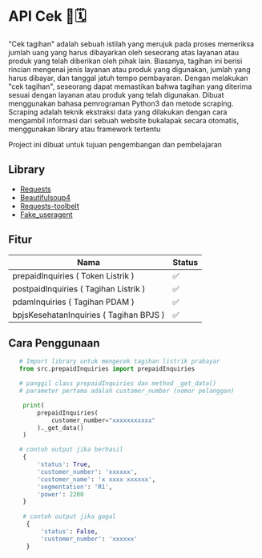 
# API Cek 📑🗓

"Cek tagihan" adalah sebuah istilah yang merujuk pada proses memeriksa jumlah uang yang harus dibayarkan oleh seseorang atas layanan atau produk yang telah diberikan oleh pihak lain. Biasanya, tagihan ini berisi rincian mengenai jenis layanan atau produk yang digunakan, jumlah yang harus dibayar, dan tanggal jatuh tempo pembayaran. Dengan melakukan "cek tagihan", seseorang dapat memastikan bahwa tagihan yang diterima sesuai dengan layanan atau produk yang telah digunakan. Dibuat menggunakan bahasa pemrograman Python3 dan metode scraping. Scraping adalah teknik ekstraksi data yang dilakukan dengan cara mengambil informasi dari sebuah website bukalapak secara otomatis, menggunakan library atau framework tertentu

Project ini dibuat untuk tujuan pengembangan dan pembelajaran



## Library

 - [Requests](https://pypi.org/project/requests/)
 - [Beautifulsoup4](https://pypi.org/project/beautifulsoup4/)
 - [Requests-toolbelt](https://pypi.org/project/requests-toolbelt/)
 - [Fake_useragent](https://pypi.org/project/fake-useragent/)

## Fitur

| Nama             | Status                                                                |
| ----------------- | ------------------------------------------------------------------ |
| prepaidInquiries ( Token Listrik ) | ✅ |
| postpaidInquiries ( Tagihan Listrik ) | ✅ |
| pdamInquiries ( Tagihan PDAM ) | ✅ |
| bpjsKesehatanInquiries ( Tagihan BPJS ) | ✅ |


## Cara Penggunaan

```python
   # Import library untuk mengecek tagihan listrik prabayar
   from src.prepaidInquiries import prepaidInquiries

   # panggil class prepaidInquiries dan method _get_data()
   # parameter pertama adalah customer_number (nomor pelanggan)

    print(
        prepaidInquiries(
            customer_number="xxxxxxxxxxx"
        )._get_data()
    )

   # contoh output jika berhasil
    {
        'status': True, 
        'customer_number': 'xxxxxx', 
        'customer_name': 'x xxxx xxxxxx', 
        'segmentation': 'R1', 
        'power': 2200
    }
    
    # contoh output jika gagal
     {
         'status': False, 
         'customer_number': 'xxxxxx'
     }
    


